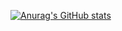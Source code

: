 <!--
### Hi there 👋
-->

[![Anurag's GitHub stats](https://github-readme-stats.vercel.app/api?username=martinjzhang)](https://github.com/anuraghazra/github-readme-stats)


<!--
**martinjzhang/martinjzhang** is a ✨ _special_ ✨ repository because its `README.md` (this file) appears on your GitHub profile.

Here are some ideas to get you started:

- 🔭 I’m currently working on ...
- 🌱 I’m currently learning ...
- 👯 I’m looking to collaborate on ...
- 🤔 I’m looking for help with ...
- 💬 Ask me about ...
- 📫 How to reach me: ...
- 😄 Pronouns: ...
- ⚡ Fun fact: ...
-->
